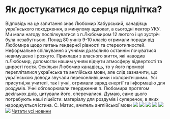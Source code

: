 # Як достукатися до серця підлітка?
Відповідь на це запитання знає Любомир Хабурський, канадієць українського походження, в минулому адвокат, а сьогодні лектор УКУ. Ми мали нагоду поспілкуватися з п.Любомиром 12 лютого і ця зустріч була незабутньою. Понад 80 учнів 9-10 класів отримали поради від Любомира щодо питань гендерної рівності та стереотипностей. Неформальне спілкування з учнями дозволило останнім почуватися невимушено і розкуто. Приклади з власного життя, які наводив п.Любомир, допомогли нашим учням відчути атмосферу відвертості та щирості гостя. Оскільки Любомир канадієць, то у його промові перепліталися українська та англійська мови, але слід зазначити, що українською доводи звучали переконливішими і колоритнішими.  Усі присутні,як учителі, так і учні, отримали заряд енергії та інформацію для роздумів. Учні обговорювали твердження п. Любомира протягом декількох днів, цитували його, сперечалися.
Думаю, саме цього потребують наші ліцеїсти: матеріалу для роздумів і суперечок, в яких народжується істина.
С. Матис, вчитель англійської мови
![](/images/як-достукатися-до-серця-підлітка/l1.jpg)
![](/images/як-достукатися-до-серця-підлітка/l2.jpg)
![](/images/як-достукатися-до-серця-підлітка/l3.jpg)
![](/images/як-достукатися-до-серця-підлітка/l4.jpg)
![](/images/як-достукатися-до-серця-підлітка/l5.jpg)
![](/images/як-достукатися-до-серця-підлітка/l6.jpg)
[Читати усі новини](/news)

